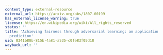 ```yaml
---
content_type: external-resource
external_url: https://arxiv.org/abs/1807.00199
has_external_license_warning: true
license: https://en.wikipedia.org/wiki/All_rights_reserved
status: ''
title: 'Achieving fairness through adversarial learning: an application to recidivism
  prediction'
uid: 8341b88b-815b-4a81-a535-c0fe83f05d18
wayback_url: ''
---
```

